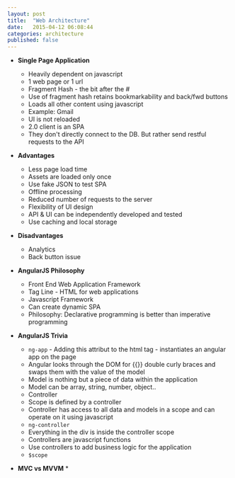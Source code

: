```yaml
---
layout: post
title:  "Web Architecture"
date:   2015-04-12 06:08:44
categories: architecture
published: false
---
```


* __Single Page Application__
  * Heavily dependent on javascript
  * 1 web page or 1 url
  * Fragment Hash - the bit after the #
  * Use of fragment hash retains bookmarkability and back/fwd buttons
  * Loads all other content using javascript
  * Example: Gmail
  * UI is not reloaded
  * 2.0 client is an SPA
  * They don't directly connect to the DB. But rather send restful requests to the API


* __Advantages__
  * Less page load time
  * Assets are loaded only once
  * Use fake JSON to test SPA
  * Offline processing
  * Reduced number of requests to the server
  * Flexibility of UI design
  * API & UI can be independently developed and tested
  * Use caching and local storage

* __Disadvantages__
  * Analytics
  * Back button issue 

* __AngularJS Philosophy__
  * Front End Web Application Framework
  * Tag Line - HTML for web applications
  * Javascript Framework
  * Can create dynamic SPA
  * Philosophy: Declarative programming is better than imperative programming

* __AngularJS Trivia__
  * `ng-app` - Adding this attribut to the html tag - instantiates an angular app on the page
  * Angular looks through the DOM for {{}} double curly braces and swaps them with the value of the model
  * Model is nothing but a piece of data within the application
  * Model can be array, string, number, object..
  * Controller
  * Scope is defined by a controller
  * Controller has access to all data and models in a scope and can operate on it using javascript
  * `ng-controller`
  * Everything in the div is inside the controller scope
  * Controllers are javascript functions
  * Use controllers to add business logic for the application
  * `$scope`

* __MVC vs MVVM__
  * 
